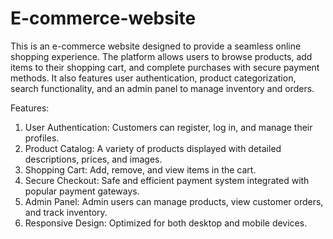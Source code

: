 # E-commerce-website

This is an e-commerce website designed to provide a seamless online shopping experience. The platform allows users to browse products, add items to their shopping cart, and complete purchases with secure payment methods. It also features user authentication, product categorization, search functionality, and an admin panel to manage inventory and orders.

Features:
1. User Authentication: Customers can register, log in, and manage their profiles.
2. Product Catalog: A variety of products displayed with detailed descriptions, prices, and images.
3. Shopping Cart: Add, remove, and view items in the cart.
4. Secure Checkout: Safe and efficient payment system integrated with popular payment gateways.
5. Admin Panel: Admin users can manage products, view customer orders, and track inventory.
6. Responsive Design: Optimized for both desktop and mobile devices.

